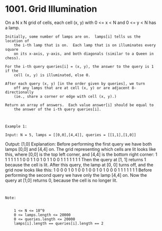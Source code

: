 # 1001. Grid Illumination

On a N x N grid of cells, each cell (x, y) with 0 <= x
        < N and 0 <= y < N has a lamp.

    Initially, some number of lamps are on.  lamps[i] tells us the location of
        the i-th lamp that is on.  Each lamp that is on illuminates every square
        on its x-axis, y-axis, and both diagonals (similar to a Queen in chess).

    For the i-th query queries[i] = (x, y), the answer to the query is 1 if the
        cell (x, y) is illuminated, else 0.

    After each query (x, y) [in the order given by queries], we turn
        off any lamps that are at cell (x, y) or are adjacent 8-directionally
        (ie., share a corner or edge with cell (x, y).)

    Return an array of answers.  Each value answer[i] should be equal to
        the answer of the i-th query queries[i].

     

    Example 1:

    Input: N = 5, lamps = [[0,0],[4,4]], queries = [[1,1],[1,0]]
Output: [1,0]
Explanation: 
Before performing the first query we have both lamps [0,0] and [4,4] on.
The grid representing which cells are lit looks like this, where [0,0] is the top left corner, and [4,4] is the bottom right corner:
1 1 1 1 1
1 1 0 0 1
1 0 1 0 1
1 0 0 1 1
1 1 1 1 1
Then the query at [1, 1] returns 1 because the cell is lit.  After this query, the lamp at [0, 0] turns off, and the grid now looks like this:
1 0 0 0 1
0 1 0 0 1
0 0 1 0 1
0 0 0 1 1
1 1 1 1 1
Before performing the second query we have only the lamp [4,4] on.  Now the query at [1,0] returns 0, because the cell is no longer lit.

     

    Note:

    
        1 <= N <= 10^9
        0 <= lamps.length <= 20000
        0 <= queries.length <= 20000
        lamps[i].length == queries[i].length == 2